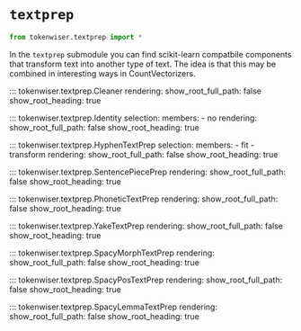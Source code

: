 # `textprep`

```python
from tokenwiser.textprep import *
```

In the `textprep` submodule you can find scikit-learn compatbile
components that transform text into another type of text. The idea
is that this may be combined in interesting ways in CountVectorizers.

::: tokenwiser.textprep.Cleaner
    rendering:
        show_root_full_path: false
        show_root_heading: true

::: tokenwiser.textprep.Identity
    selection:
        members:
          - no
    rendering:
        show_root_full_path: false
        show_root_heading: true

::: tokenwiser.textprep.HyphenTextPrep
    selection:
        members:
          - fit
          - transform
    rendering:
        show_root_full_path: false
        show_root_heading: true

::: tokenwiser.textprep.SentencePiecePrep
    rendering:
        show_root_full_path: false
        show_root_heading: true

::: tokenwiser.textprep.PhoneticTextPrep
    rendering:
        show_root_full_path: false
        show_root_heading: true

::: tokenwiser.textprep.YakeTextPrep
    rendering:
        show_root_full_path: false
        show_root_heading: true

::: tokenwiser.textprep.SpacyMorphTextPrep
    rendering:
        show_root_full_path: false
        show_root_heading: true

::: tokenwiser.textprep.SpacyPosTextPrep
    rendering:
        show_root_full_path: false
        show_root_heading: true

::: tokenwiser.textprep.SpacyLemmaTextPrep
    rendering:
        show_root_full_path: false
        show_root_heading: true
